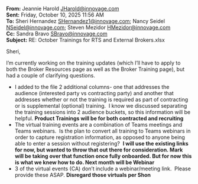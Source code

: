 **From:** Jeannie Harold <JHarold@innovage.com>  
**Sent:** Friday, October 10, 2025 11:56 AM  
**To:** Sheri Hernandez <SHernandez1@innovage.com>; Nancy Seidel <NSeidel@innovage.com>; Steven Mezidor <HMezidor@innovage.com>  
**Cc:** Sandra Bravo <SBravo@innovage.com>  
**Subject:** RE: October Trainings for RTS and External Brokers.xlsx

Sheri,

I’m currently working on the training updates (which I’ll have to apply to both the Broker Resources page as well as the Broker Training page), but had a couple of clarifying questions.

- I added to the file 2 additional columns- one that addresses the audience (interested party vs contracting party) and another that addresses whether or not the training is required as part of contracting or is supplemental (optional) training.  I know we discussed separating the training sessions into 2 audience buckets, so this information will be helpful. **Product Trainings will be for both contracted and recruiting**
- The virtual training events are a combination of Teams meetings and Teams webinars.  Is the plan to convert all training to Teams webinars in order to capture registration information, as opposed to anyone being able to enter a session without registering?  **I will use the existing links for now, but wanted to throw that out there for consideration. Mark will be taking over that function once fully onboarded. But for now this is what we knew how to do. Next month will be Webinar**
- 3 of the virtual events (CA) don’t include a webinar/meeting link.  Please provide these ASAP. **Disregard those virtuals per Shon**